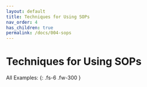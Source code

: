 ```yaml
---
layout: default
title: Techniques for Using SOPs
nav_order: 4
has_children: true
permalink: /docs/004-sops
---
```


# Techniques for Using SOPs

All Examples:
{: .fs-6 .fw-300 }